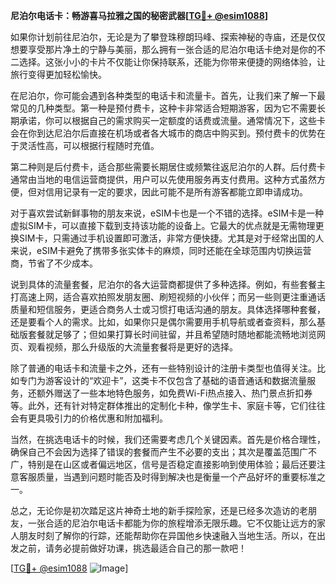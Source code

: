 **尼泊尔电话卡：畅游喜马拉雅之国的秘密武器[[TG💪+ @esim1088](https://t.me/s/esim1088)]**

如果你计划前往尼泊尔，无论是为了攀登珠穆朗玛峰、探索神秘的寺庙，还是仅仅想要享受那片净土的宁静与美丽，那么拥有一张合适的尼泊尔电话卡绝对是你的不二选择。这张小小的卡片不仅能让你保持联系，还能为你带来便捷的网络体验，让旅行变得更加轻松愉快。

在尼泊尔，你可能会遇到各种类型的电话卡和流量卡。首先，让我们来了解一下最常见的几种类型。第一种是预付费卡，这种卡非常适合短期游客，因为它不需要长期承诺，你可以根据自己的需求购买一定额度的话费或流量。通常情况下，这些卡会在你到达尼泊尔后直接在机场或者各大城市的商店中购买到。预付费卡的优势在于灵活性高，可以根据行程随时充值。

第二种则是后付费卡，适合那些需要长期居住或频繁往返尼泊尔的人群。后付费卡通常由当地的电信运营商提供，用户可以先使用服务再支付费用。这种方式虽然方便，但对信用记录有一定的要求，因此可能不是所有游客都能立即申请成功。

对于喜欢尝试新鲜事物的朋友来说，eSIM卡也是一个不错的选择。eSIM卡是一种虚拟SIM卡，可以直接下载到支持该功能的设备上。它最大的优点就是无需物理更换SIM卡，只需通过手机设置即可激活，非常方便快捷。尤其是对于经常出国的人来说，eSIM卡避免了携带多张实体卡的麻烦，同时还能在全球范围内切换运营商，节省了不少成本。

说到具体的流量套餐，尼泊尔的各大运营商都提供了多种选择。例如，有些套餐主打高速上网，适合喜欢拍照发朋友圈、刷短视频的小伙伴；而另一些则更注重通话质量和短信服务，更适合商务人士或习惯打电话沟通的朋友。具体选择哪种套餐，还是要看个人的需求。比如，如果你只是偶尔需要用手机导航或者查资料，那么基础版套餐就足够了；但如果打算长时间驻留，并且希望随时随地都能流畅地浏览网页、观看视频，那么升级版的大流量套餐将是更好的选择。

除了普通的电话卡和流量卡之外，还有一些特别设计的注册卡类型也值得关注。比如专门为游客设计的“欢迎卡”，这类卡不仅包含了基础的语音通话和数据流量服务，还额外赠送了一些本地特色服务，如免费Wi-Fi热点接入、热门景点折扣券等。此外，还有针对特定群体推出的定制化卡种，像学生卡、家庭卡等，它们往往会有更具吸引力的价格优惠和附加福利。

当然，在挑选电话卡的时候，我们还需要考虑几个关键因素。首先是价格合理性，确保自己不会因为选择了错误的套餐而产生不必要的支出；其次是覆盖范围广不广，特别是在山区或者偏远地区，信号是否稳定直接影响到使用体验；最后还要注意客服质量，当遇到问题时能否及时得到解决也是衡量一个产品好坏的重要标准之一。

总之，无论你是初次踏足这片神奇土地的新手探险家，还是已经多次造访的老朋友，一张合适的尼泊尔电话卡都能为你的旅程增添无限乐趣。它不仅能让远方的家人朋友时刻了解你的行踪，还能帮助你在异国他乡快速融入当地生活。所以，在出发之前，请务必提前做好功课，挑选最适合自己的那一款吧！

[[TG💪+ @esim1088](https://t.me/s/esim1088) ![Image](https://i.postimg.cc/4NQfJmqS/Snipaste-2025-05-13-00-14-12.png)]